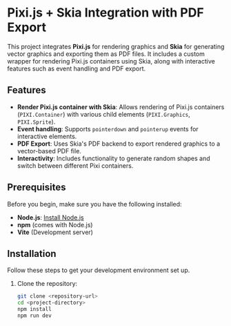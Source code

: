 # Pixi.js + Skia Integration with PDF Export

This project integrates **Pixi.js** for rendering graphics and **Skia** for generating vector graphics and exporting them as PDF files. It includes a custom wrapper for rendering Pixi.js containers using Skia, along with interactive features such as event handling and PDF export.

## Features

- **Render Pixi.js container with Skia**: Allows rendering of Pixi.js containers (`PIXI.Container`) with various child elements (`PIXI.Graphics`, `PIXI.Sprite`).
- **Event handling**: Supports `pointerdown` and `pointerup` events for interactive elements.
- **PDF Export**: Uses Skia's PDF backend to export rendered graphics to a vector-based PDF file.
- **Interactivity**: Includes functionality to generate random shapes and switch between different Pixi containers.

## Prerequisites

Before you begin, make sure you have the following installed:

- **Node.js**: [Install Node.js](https://nodejs.org/)
- **npm** (comes with Node.js)
- **Vite** (Development server)

## Installation

Follow these steps to get your development environment set up.

1. Clone the repository:
   ```bash
   git clone <repository-url>
   cd <project-directory>
   npm install
   npm run dev
   ```
